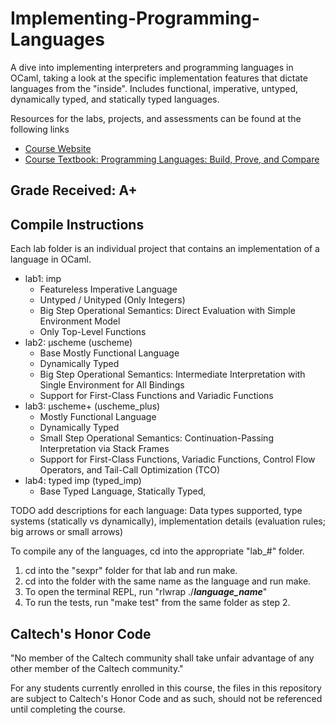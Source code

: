 # Implementing-Programming-Languages
A dive into implementing interpreters and programming languages in OCaml, taking a look at the specific implementation features that dictate languages from the "inside". Includes functional, imperative, untyped, dynamically typed, and statically typed languages.

Resources for the labs, projects, and assessments can be found at the following links
- [Course Website](https://mvanier.github.io/cs131/2023/book/)
- [Course Textbook: Programming Languages: Build, Prove, and Compare](https://www.amazon.com/Programming-Languages-Build-Prove-Compare/dp/110718018X/ref=sr_1_1?keywords=Programming+Languages+Build+Prove+and+Compare&link_code=qs&qid=1680678819&sourceid=Mozilla-search&sr=8-1&ufe=app_do%3Aamzn1.fos.006c50ae-5d4c-4777-9bc0-4513d670b6bc)

## Grade Received: A+

## Compile Instructions
Each lab folder is an individual project that contains an implementation of a language in OCaml.
- lab1: imp 
  - Featureless Imperative Language
  - Untyped / Unityped (Only Integers)
  - Big Step Operational Semantics: Direct Evaluation with Simple Environment Model
  - Only Top-Level Functions
- lab2: µscheme (uscheme)
  - Base Mostly Functional Language
  - Dynamically Typed
  - Big Step Operational Semantics: Intermediate Interpretation with Single Environment for All Bindings
  - Support for First-Class Functions and Variadic Functions
- lab3: µscheme+ (uscheme_plus)
  - Mostly Functional Language
  - Dynamically Typed
  - Small Step Operational Semantics: Continuation-Passing Interpretation via Stack Frames
  - Support for First-Class Functions, Variadic Functions, Control Flow Operators, and Tail-Call Optimization (TCO)
- lab4: typed imp (typed_imp)
  - Base Typed Language, Statically Typed, 

TODO add descriptions for each language: Data types supported, type systems (statically vs dynamically), implementation details (evaluation rules; big arrows or small arrows)

To compile any of the languages, cd into the appropriate "lab_#" folder.
  1. cd into the "sexpr" folder for that lab and run make.
  1. cd into the folder with the same name as the language and run make.
  1. To open the terminal REPL, run "rlwrap ./___language_name___"
  1. To run the tests, run "make test" from the same folder as step 2.

## Caltech's Honor Code
"No member of the Caltech community shall take unfair advantage of any other member of the Caltech community."

For any students currently enrolled in this course, the files in this repository are subject to Caltech's Honor Code and as such, should not be referenced until completing the course.
